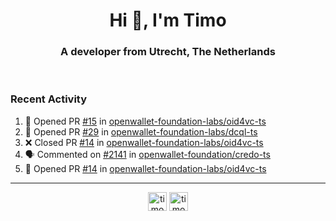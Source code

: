 <h1 align="center">Hi 👋, I'm Timo</h1>
<h3 align="center">A developer from Utrecht, The Netherlands</h3>
<br/>
<!-- https://github.com/rahuldkjain/github-profile-readme-generator --!>

<!--  <p align="left"><img src="https://github-readme-stats.vercel.app/api?username=timoglastra&show_icons=true&count_private=true&" alt="timoglastra" /></p> --!>

<!--
Github language stats
<p align="left"><img src="https://github-readme-stats.vercel.app/api/top-langs/?username=timoglastra&layout=compact" alt="timoglastra" /><p>
-->

<!-- Codestats language stats -->
<!-- <p align="left"><img src="https://codestats-readme.vercel.app/api/top-langs/?username=timoglastra&layout=compact&language_count=12" alt="timoglastra" /><p>    --!>
  
<h3>Recent Activity</h3>

<!--START_SECTION:activity-->
1. 💪 Opened PR [#15](https://github.com/openwallet-foundation-labs/oid4vc-ts/pull/15) in [openwallet-foundation-labs/oid4vc-ts](https://github.com/openwallet-foundation-labs/oid4vc-ts)
2. 💪 Opened PR [#29](https://github.com/openwallet-foundation-labs/dcql-ts/pull/29) in [openwallet-foundation-labs/dcql-ts](https://github.com/openwallet-foundation-labs/dcql-ts)
3. ❌ Closed PR [#14](https://github.com/openwallet-foundation-labs/oid4vc-ts/pull/14) in [openwallet-foundation-labs/oid4vc-ts](https://github.com/openwallet-foundation-labs/oid4vc-ts)
4. 🗣 Commented on [#2141](https://github.com/openwallet-foundation/credo-ts/issues/2141#issuecomment-2582331301) in [openwallet-foundation/credo-ts](https://github.com/openwallet-foundation/credo-ts)
5. 💪 Opened PR [#14](https://github.com/openwallet-foundation-labs/oid4vc-ts/pull/14) in [openwallet-foundation-labs/oid4vc-ts](https://github.com/openwallet-foundation-labs/oid4vc-ts)
<!--END_SECTION:activity-->

---

<p align="center">
<a href="https://twitter.com/timoglastra" target="blank"><img align="center" src="https://cdn.jsdelivr.net/npm/simple-icons@3.0.1/icons/twitter.svg" alt="timoglastra" height="30" width="30" /></a>
<a href="https://linkedin.com/in/timoglastra" target="blank"><img align="center" src="https://cdn.jsdelivr.net/npm/simple-icons@3.0.1/icons/linkedin.svg" alt="timoglastra" height="30" width="30" /></a>
</p>



